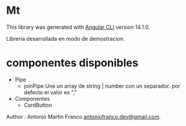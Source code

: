 # Mt

This library was generated with [Angular CLI](https://github.com/angular/angular-cli) version 14.1.0.

Libreria desarrollada en modo de demostracion.

# componentes disponibles

- Pipe
  - joinPipe
    Une un array de string | number con un separador. por defecto el valor es ","
- Componentes
  - CardButton

Author : Antonio Martin Franco <antoniofranco.dev@gmail.com>.
